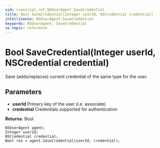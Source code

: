 ```yaml
---
uid: crmscript_ref_NSUserAgent_SaveCredential
title: Bool SaveCredential(Integer userId, NSCredential credential)
intellisense: NSUserAgent.SaveCredential
keywords: NSUserAgent, SaveCredential
so.topic: reference
---
```


# Bool SaveCredential(Integer userId, NSCredential credential)

Save (adds/replaces) current credential of the same type for the user.

## Parameters

* **userId** Primary key of the user (i.e. associate)
* **credential** Credentials supported for authentication

**Returns:** Bool

```crmscript
NSUserAgent agent;
Integer userId;
NSCredential credential;
Bool res = agent.SaveCredential(userId, credential);
```

